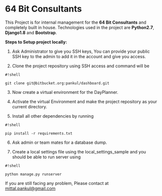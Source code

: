 # **64 Bit Consultants** #

This Project is for internal management for the **64 Bit Consultants** and completely built in house. Technologies used in the project are **Python2.7**, **Django1.8** and **Bootstrap**.

**Steps to Setup project locally:**

1. Ask Administrator to give you SSH keys, You can provide your public SSH key to the admin to add it in the account and give you access.

2. Clone the project repository using SSH access and command will be 
```
#!shell

git clone git@bitbucket.org:pankul/dashboard.git
```

3. Now create a virtual environment for the DayPlanner.

4. Activate the virtual Environment and make the project repository as your current directory.

5. Install all other dependencies by running
```
#!shell

pip install -r requirements.txt
```

6. Ask admin or team mates for a database dump.

7. Create a local settings file using the local_settings_sample and you should be able to run server using 
```
#!shell

python manage.py runserver
```

If you are still facing any problem, Please contact at mittal.pankul@gmail.com
